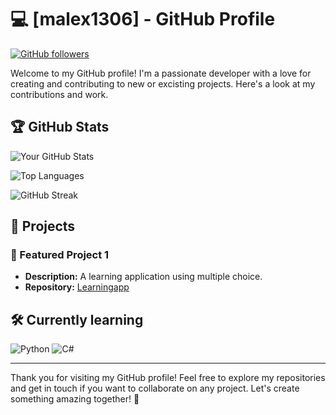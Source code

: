 # 💻 [malex1306] - GitHub Profile

[![GitHub followers](https://img.shields.io/github/followers/malex1306?style=social)](https://github.com/Spazapy)

Welcome to my GitHub profile! I'm a passionate developer with a love for creating and contributing to new or excisting projects. Here's a look at my contributions and work.

## 🏆 GitHub Stats

![Your GitHub Stats](https://github-readme-stats.vercel.app/api?username=malex1306&show_icons=true&theme=radical)

![Top Languages](https://github-readme-stats.vercel.app/api/top-langs/?username=malex1306&layout=compact&theme=radical)

![GitHub Streak](https://github-readme-streak-stats.herokuapp.com/?user=malex1306&theme=radical)

## 🚀 Projects

### 🔭 Featured Project 1
- **Description:** A learning application using multiple choice.
- **Repository:** [Learningapp](https://github.com/malex1306/DOVK)
  
## 🛠️ Currently learning 
![Python](https://img.shields.io/badge/Python-3776AB?style=for-the-badge&logo=python&logoColor=white)
![C#](https://img.shields.io/badge/C%23-239120?style=for-the-badge&logo=csharp&logoColor=white)

---

Thank you for visiting my GitHub profile! Feel free to explore my repositories and get in touch if you want to collaborate on any project. Let's create something amazing together! 🚀
